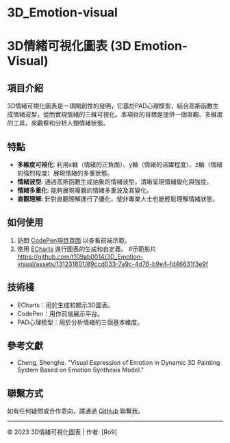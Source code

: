 # 3D_Emotion-visual
# 3D情緒可視化圖表 (3D Emotion-Visual)

## 項目介紹
3D情緒可視化圖表是一項開創性的發明，它基於PAD心理模型，結合高斯函數生成情緒波型，從而實現情緒的三維可視化。本項目的目標是提供一個直觀、多維度的工具，來觀察和分析人類情緒狀態。

## 特點
- **多維度可視化**: 利用x軸（情緒的正負面）、y軸（情緒的活躍程度）、z軸（情緒的強烈程度）展現情緒的多重狀態。
- **情緒波型**: 通過高斯函數生成抽象的情緒波型，清晰呈現情緒變化與強度。
- **情緒多重化**: 能夠展現複雜的情緒多重波及其變化。
- **直觀理解**: 針對直觀理解進行了優化，使非專業人士也能輕鬆理解情緒狀態。

## 如何使用
1. 訪問 [CodePen項目頁面](https://codepen.io/t109ab0014/pen/ExdZoXz) 以查看前端示範。
2. 使用 [ECharts](https://echarts.apache.org/examples) 進行圖表的生成和自定義。
#示範影片
https://github.com/t109ab0014/3D_Emotion-visual/assets/131231801/89ccd033-7a9c-4d76-b9e4-fd46631f3e9f


## 技術棧
- ECharts：用於生成和顯示3D圖表。
- CodePen：用作前端展示平台。
- PAD心理模型：用於分析情緒的三個基本維度。

## 參考文獻
- Cheng, Shenghe. "Visual Expression of Emotion in Dynamic 3D Painting System Based on Emotion Synthesis Model." 

## 聯繫方式
如有任何疑問或合作意向，請通過 [GitHub](https://github.com/t109ab0014) 聯繫我。

---
© 2023 3D情緒可視化圖表 | 作者: [Ro9]
